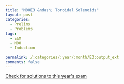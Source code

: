 ```yaml
---
title: "M00E3 &ndash; Toroidal Solenoids"
layout: post
categories:
  - Prelims
  - Problems
tags:
  - E&M
  - M00
  - Induction

permalink: /:categories/:year/:month/E3:output_ext
comments: false
---
```

<object data="2000M3E.pdf" type="application/pdf" width="100%" height="500"></object>
<div class="message"><a href='https://princetonprelim.com/prelim/5/'>Check for solutions to this year's exam</a></div>